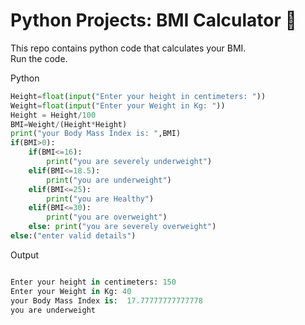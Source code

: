 # Python Projects: BMI Calculator 🐍
This repo contains python code that calculates your BMI.<br>
Run the code.


Python
```python
Height=float(input("Enter your height in centimeters: "))
Weight=float(input("Enter your Weight in Kg: "))
Height = Height/100
BMI=Weight/(Height*Height)
print("your Body Mass Index is: ",BMI)
if(BMI>0):
	if(BMI<=16):
		print("you are severely underweight")
	elif(BMI<=18.5):
		print("you are underweight")
	elif(BMI<=25):
		print("you are Healthy")
	elif(BMI<=30):
		print("you are overweight")
	else: print("you are severely overweight")
else:("enter valid details")
```

Output
```python

Enter your height in centimeters: 150
Enter your Weight in Kg: 40
your Body Mass Index is:  17.77777777777778
you are underweight
```
